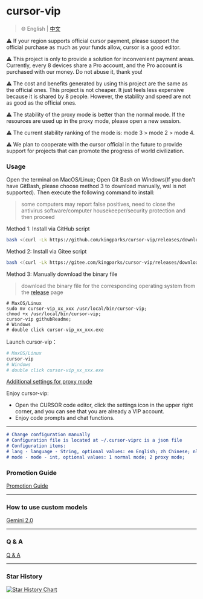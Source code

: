 # cursor-vip

> 🌐️ English | [中文](README_CN.md)

⚠️ If your region supports official cursor payment, please support the official purchase as much as your funds allow, cursor is a good editor.

⚠️ This project is only to provide a solution for inconvenient payment areas. Currently, every 8 devices share a Pro account, and the Pro account is purchased with our money. Do not abuse it, thank you!

⚠️ The cost and benefits generated by using this project are the same as the official ones. This project is not cheaper. It just feels less expensive because it is shared by 8 people. However, the stability and speed are not as good as the official ones.

⚠️ The stability of the proxy mode is better than the normal mode. If the resources are used up in the proxy mode, please open a new session.

⚠️ The current stability ranking of the mode is: mode 3 > mode 2 > mode 4.

⚠️ We plan to cooperate with the cursor official in the future to provide support for projects that can promote the progress of world civilization.

### Usage
Open the terminal on MacOS/Linux; Open Git Bash on Windows(If you don't have GitBash, please choose method 3 to download manually, wsl is not supported). Then execute the following command to install:
>some computers may report false positives, need to close the antivirus software/computer housekeeper/security protection and then proceed

Method 1: Install via GitHub script
```bash
bash <(curl -Lk https://github.com/kingparks/cursor-vip/releases/download/latest/i.sh) githubReadme
```
Method 2: Install via Gitee script
```bash
bash <(curl -Lk https://gitee.com/kingparks/cursor-vip/releases/download/latest/ic.sh) githubReadme
```
Method 3: Manually download the binary file
> download the binary file for the corresponding operating system from the [release](https://github.com/kingparks/cursor-vip/releases) page
 ```shell
# MaxOS/Linux
sudo mv cursor-vip_xx_xxx /usr/local/bin/cursor-vip;
chmod +x /usr/local/bin/cursor-vip;
cursor-vip githubReadme;
# Windows 
# double click cursor-vip_xx_xxx.exe
```

Launch cursor-vip：
```bash
# MaxOS/Linux
cursor-vip
# Windows
# double click cursor-vip_xx_xxx.exe
```

[Additional settings for proxy mode](docs/proxyMode.md)

Enjoy cursor-vip:
* Open the CURSOR code editor, click the settings icon in the upper right corner, and you can see that you are already a VIP account.
* Enjoy code prompts and chat functions.

---

```md
# Change configuration manually
# Configuration file is located at ~/.cursor-viprc is a json file
# Configuration items:
# lang - language - String, optional values: en English; zh Chinese; nl Dutch; ru Russian; hu Hungarian; tr Turkish; es Spanish;
# mode - mode - int, optional values: 1 normal mode; 2 proxy mode;
```

### Promotion Guide
[Promotion Guide](docs/promotion.md)

---

### How to use custom models
[Gemini 2.0](docs/models-gemini-2.0.md)

---

### Q & A
[Q & A](docs/Q&A.md)

---
### Star History
<a href="https://star-history.com/#kingparks/cursor-vip&Date">
 <picture>
   <source media="(prefers-color-scheme: dark)" srcset="https://api.star-history.com/svg?repos=kingparks/cursor-vip&type=Date&theme=dark" />
   <source media="(prefers-color-scheme: light)" srcset="https://api.star-history.com/svg?repos=kingparks/cursor-vip&type=Date" />
   <img alt="Star History Chart" src="https://api.star-history.com/svg?repos=kingparks/cursor-vip&type=Date" />
 </picture>
</a>